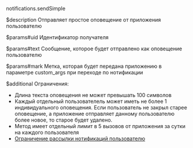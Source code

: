 notifications.sendSimple

$description
Отправляет простое оповещение от приложения пользователю

$params#uid
Идентификатор получателя

$params#text
Сообщение, которое будет отправлено как оповещение пользователю

$params#mark
Метка, которая будет передана приложению в параметре custom_args при переходе по нотификации

$additional
Ограничения:

* Длина текста оповещения не может превышать 100 символов
* Каждый отдельный пользователель может иметь не более 1 индивидуального оповещения. Если пользователь не закрыл старее оповещение, а приложение отправляет данному пользователю более новое, то старое будет удалено.
* Метод имеет отдельный лимит в 5 вызовов от приложения за сутки на каждого пользователя
* [Ограничение рассылки нотификаций пользователю](/dev/limits)